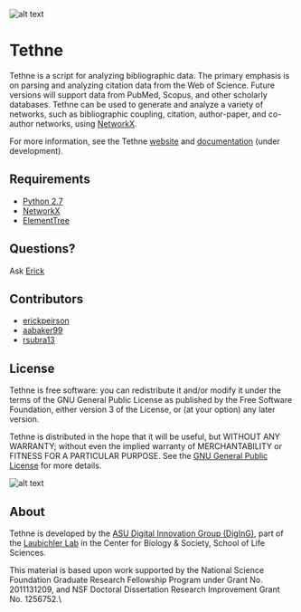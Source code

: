 ![alt text](https://raw.github.com/diging/tethne/python/doc/logo.jpeg "Tethneus, an orb weaving spider.")

# Tethne

Tethne is a script for analyzing bibliographic data. The primary emphasis is on parsing
and analyzing citation data from the Web of Science. Future versions will support data
from PubMed, Scopus, and other scholarly databases. Tethne can be used to generate and
analyze a variety of networks, such as bibliographic coupling, citation, author-paper, 
and co-author networks, using [NetworkX](http://networkx.github.io/).

For more information, see the Tethne [website](https://github.com/diging/tethne) and
[documentation](http://diging.github.io/tethne/api/) (under development).

## Requirements
* [Python 2.7](http://www.python.org/)
* [NetworkX](http://networkx.github.io/)
* [ElementTree](http://docs.python.org/2/library/xml.etree.elementtree.html)

## Questions?
Ask [Erick](https://cbs.asu.edu/gradinfo/?page_id=49)

## Contributors
* [erickpeirson](http://github.com/erickpeirson)
* [aabaker99](http://github.com/aabaker99)
* [rsubra13](http://github.com/rsubra13)

## License
Tethne is free software: you can redistribute it and/or modify
it under the terms of the GNU General Public License as published by
the Free Software Foundation, either version 3 of the License, or
(at your option) any later version.

Tethne is distributed in the hope that it will be useful,
but WITHOUT ANY WARRANTY; without even the implied warranty of
MERCHANTABILITY or FITNESS FOR A PARTICULAR PURPOSE.  See the
[GNU General Public License](http://www.gnu.org/licenses/) for more details.

![alt text](http://www.gnu.org/graphics/gplv3-127x51.png "GNU GPL 3")

## About
Tethne is developed by the 
[ASU Digital Innovation Group (DigInG)](http://devo-evo.lab.asu.edu/diging),
part of the [Laubichler Lab](http://devo-evo.lab.asu.edu) in the Center for Biology & 
Society, School of Life Sciences.

This material is based upon work supported by the National Science Foundation Graduate 
Research Fellowship Program under Grant No. 2011131209, and NSF Doctoral Dissertation 
Research Improvement Grant No. 1256752.\
